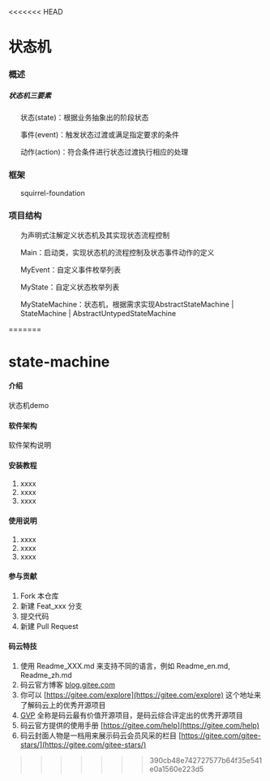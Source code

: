 <<<<<<< HEAD

# 状态机

### 概述

 ##### 状态机三要素
 <ol>状态(state)：根据业务抽象出的阶段状态</ol>
 <ol>事件(event)：触发状态过渡或满足指定要求的条件</ol>
 <ol>动作(action)：符合条件进行状态过渡执行相应的处理</ol>
 
### 框架
 
 <ol>squirrel-foundation</ol>
 
### 项目结构
 
 <ol>为声明式注解定义状态机及其实现状态流程控制</ol>
 <ol>Main：启动类，实现状态机的流程控制及状态事件动作的定义</ol>
 <ol>MyEvent：自定义事件枚举列表</ol>
 <ol>MyState：自定义状态枚举列表</ol>
 <ol>MyStateMachine：状态机，根据需求实现AbstractStateMachine | StateMachine | AbstractUntypedStateMachine</ol>
 
=======
# state-machine

#### 介绍
状态机demo

#### 软件架构
软件架构说明


#### 安装教程

1. xxxx
2. xxxx
3. xxxx

#### 使用说明

1. xxxx
2. xxxx
3. xxxx

#### 参与贡献

1. Fork 本仓库
2. 新建 Feat_xxx 分支
3. 提交代码
4. 新建 Pull Request


#### 码云特技

1. 使用 Readme\_XXX.md 来支持不同的语言，例如 Readme\_en.md, Readme\_zh.md
2. 码云官方博客 [blog.gitee.com](https://blog.gitee.com)
3. 你可以 [https://gitee.com/explore](https://gitee.com/explore) 这个地址来了解码云上的优秀开源项目
4. [GVP](https://gitee.com/gvp) 全称是码云最有价值开源项目，是码云综合评定出的优秀开源项目
5. 码云官方提供的使用手册 [https://gitee.com/help](https://gitee.com/help)
6. 码云封面人物是一档用来展示码云会员风采的栏目 [https://gitee.com/gitee-stars/](https://gitee.com/gitee-stars/)
>>>>>>> 390cb48e742727577b64f35e541e0a1560e223d5
